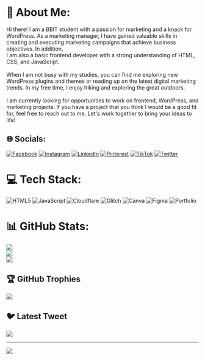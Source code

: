 # 💫 About Me:
Hi there! I am a BBIT student with a passion for marketing and a knack for WordPress. As a marketing manager, I have gained valuable skills in creating and executing marketing campaigns that achieve business objectives. In addition, <br>I am also a basic frontend developer with a strong understanding of HTML, CSS, and JavaScript.<br><br>When I am not busy with my studies, you can find me exploring new WordPress plugins and themes or reading up on the latest digital marketing trends. In my free time, I enjoy hiking and exploring the great outdoors.<br><br>I am currently looking for opportunities to work on frontend, WordPress, and marketing projects. If you have a project that you think I would be a good fit for, feel free to reach out to me. Let's work together to bring your ideas to life!


## 🌐 Socials:
[![Facebook](https://img.shields.io/badge/Facebook-%231877F2.svg?logo=Facebook&logoColor=white)](https://facebook.com/https://facebook.com/rehman.fb) [![Instagram](https://img.shields.io/badge/Instagram-%23E4405F.svg?logo=Instagram&logoColor=white)](https://instagram.com/https://instagram.com/arzrehman) [![LinkedIn](https://img.shields.io/badge/LinkedIn-%230077B5.svg?logo=linkedin&logoColor=white)](https://linkedin.com/in/https://linkedin.com/in/arzrehman) [![Pinterest](https://img.shields.io/badge/Pinterest-%23E60023.svg?logo=Pinterest&logoColor=white)](https://pinterest.com/https://pinterest.com/arzrehman) [![TikTok](https://img.shields.io/badge/TikTok-%23000000.svg?logo=TikTok&logoColor=white)](https://tiktok.com/@https://tiktok.com/@arzrehman) [![Twitter](https://img.shields.io/badge/Twitter-%231DA1F2.svg?logo=Twitter&logoColor=white)](https://twitter.com/https://twitter.com/arzrehman) 

# 💻 Tech Stack:
![HTML5](https://img.shields.io/badge/html5-%23E34F26.svg?style=for-the-badge&logo=html5&logoColor=white) ![JavaScript](https://img.shields.io/badge/javascript-%23323330.svg?style=for-the-badge&logo=javascript&logoColor=%23F7DF1E) ![Cloudflare](https://img.shields.io/badge/Cloudflare-F38020?style=for-the-badge&logo=Cloudflare&logoColor=white) ![Glitch](https://img.shields.io/badge/glitch-%233333FF.svg?style=for-the-badge&logo=glitch&logoColor=white) ![Canva](https://img.shields.io/badge/Canva-%2300C4CC.svg?style=for-the-badge&logo=Canva&logoColor=white) 	![Figma](https://img.shields.io/badge/figma-%23F24E1E.svg?style=for-the-badge&logo=figma&logoColor=white) ![Portfolio](https://img.shields.io/badge/Portfolio-%23000000.svg?style=for-the-badge&logo=firefox&logoColor=#FF7139)
# 📊 GitHub Stats:
![](https://github-readme-stats.vercel.app/api?username=arzrehman&theme=vue-dark&hide_border=false&include_all_commits=true&count_private=true)<br/>
![](https://github-readme-streak-stats.herokuapp.com/?user=arzrehman&theme=vue-dark&hide_border=false)<br/>
![](https://github-readme-stats.vercel.app/api/top-langs/?username=arzrehman&theme=vue-dark&hide_border=false&include_all_commits=true&count_private=true&layout=compact)

## 🏆 GitHub Trophies
![](https://github-profile-trophy.vercel.app/?username=arzrehman&theme=radical&no-frame=false&no-bg=true&margin-w=4)

## 🐦 Latest Tweet
[![](https://gtce.itsvg.in/api?username=https://twitter.com/arzrehman)](https://github.com/VishwaGauravIn/github-twitter-card-embed)

---
[![](https://visitcount.itsvg.in/api?id=arzrehman&icon=2&color=1)](https://visitcount.itsvg.in)

<!-- Proudly created with GPRM ( https://gprm.itsvg.in ) -->
